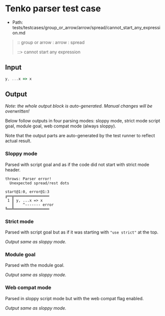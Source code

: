 # Tenko parser test case

- Path: tests/testcases/group_or_arrow/arrow/spread/cannot_start_any_expression.md

> :: group or arrow : arrow : spread
>
> ::> cannot start any expression

## Input

`````js
y, ...x => x
`````

## Output

_Note: the whole output block is auto-generated. Manual changes will be overwritten!_

Below follow outputs in four parsing modes: sloppy mode, strict mode script goal, module goal, web compat mode (always sloppy).

Note that the output parts are auto-generated by the test runner to reflect actual result.

### Sloppy mode

Parsed with script goal and as if the code did not start with strict mode header.

`````
throws: Parser error!
  Unexpected spread/rest dots

start@1:0, error@1:3
╔══╦════════════════
 1 ║ y, ...x => x
   ║    ^------- error
╚══╩════════════════

`````

### Strict mode

Parsed with script goal but as if it was starting with `"use strict"` at the top.

_Output same as sloppy mode._

### Module goal

Parsed with the module goal.

_Output same as sloppy mode._

### Web compat mode

Parsed in sloppy script mode but with the web compat flag enabled.

_Output same as sloppy mode._
